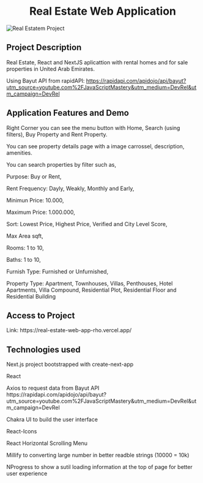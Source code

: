 <h1 align="center"> Real Estate Web Application  </h1>

![Real Estatem Project](https://user-images.githubusercontent.com/109861614/198698567-37128090-80d8-4cba-b988-939a502020ef.png)


<h2>Project Description</h2>
  <p> Real Estate, React and NextJS aplicattion with rental homes and for sale properties in United Arab Emirates. 

Using Bayut API from rapidAPI: https://rapidapi.com/apidojo/api/bayut?utm_source=youtube.com%2FJavaScriptMastery&utm_medium=DevRel&utm_campaign=DevRel  </p>

<h2>Application Features and Demo</h2>
  <p>Right Corner you can see the menu button with Home, Search (using filters), Buy Property and Rent Property. </p>
  <p>You can see property details page with a image carrossel, description, amenities. </p>
  <p>You can search properties by filter such as, </p>
  <p>Purpose: Buy or Rent, </p>
  <p>Rent Frequency: Dayly, Weakly, Monthly and Early, </p>
  <p>Minimun Price: 10.000,</p>
  <p>Maximum Price: 1.000.000, </p>
  <p>Sort: Lowest Price, Highest Price, Verified and City Level Score, </p>
  <p>Max Area sqft, </p>
  <p>Rooms: 1 to 10, </p>
  <p>Baths: 1 to 10,</p>
  <p>Furnish Type: Furnished or Unfurnished, </p>
  <p>Property Type: Apartment, Townhouses, Villas, Penthouses, Hotel Apartments, Villa Compound, Residential Plot, Residential Floor and Residential Building </p>

<h2>Access to Project </h2>
  <p>Link: https://real-estate-web-app-rho.vercel.app/  </p>

<h2>Technologies used</h2>
  <p>Next.js project bootstrapped with create-next-app </p>
  <p>React  </p>
  <p>Axios to request data from Bayut API  https://rapidapi.com/apidojo/api/bayut?utm_source=youtube.com%2FJavaScriptMastery&utm_medium=DevRel&utm_campaign=DevRel  </p>
  <p>Chakra UI to build the user interface  </p>
  <p>React-Icons  </p>
  <p>React Horizontal Scrolling Menu  </p>
  <p> Millify to converting large number in better readble strings (10000 = 10k) </p>
  <p>NProgress to show a sutil loading information at the top of page for better user experience  </p>





